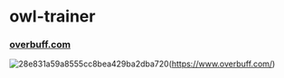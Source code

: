 # owl-trainer

### <a href="https://www.overbuff.com/">overbuff.com</a>

![28e831a59a8555cc8bea429ba2dba720](https://user-images.githubusercontent.com/63527442/205575870-8f68f194-9c8d-4dfe-ac31-db369adcaf51.jpg)(https://www.overbuff.com/)
